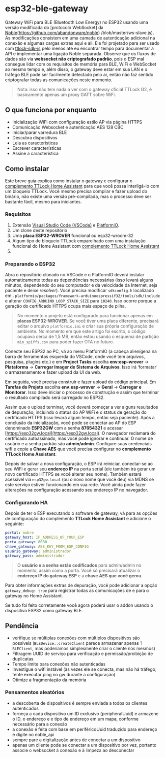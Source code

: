 # esp32-ble-gateway
Gateway WiFi para BLE (Bluetooth Low Energy) no ESP32 usando uma versão modificada do [protocolo WebSocket] da [Noble](https://github.com/abandonware/noble)(https://github.com/abandonware/noble) /blob/master/ws-slave.js). As modificações consistem em uma camada de autenticação adicional na conexão e algumas cargas extras aqui e ali. Ele foi projetado para ser usado com [ttlock-sdk-js](https://github.com/kind3r/ttlock-sdk-js) pelo menos até eu encontrar tempo para documentar a API e implementar uma ligação Noble separada. Observe que os fluxos de dados são via **websocket não criptografado padrão**, pois o ESP mal consegue lidar com os requisitos de memória para BLE, WiFi e WebSocket ao mesmo tempo e, além disso, o gateway deve estar em sua LAN e o tráfego BLE pode ser facilmente detectado pelo ar, então não faz sentido criptografar todas as comunicações neste momento.  

> Nota: isso não tem nada a ver com o gateway oficial TTLock G2, é basicamente apenas um proxy GATT sobre WiFi.


## O que funciona por enquanto
- Inicialização WiFi com configuração estilo AP via página HTTPS
- Comunicação Websocket e autenticação AES 128 CBC
- Iniciar/parar varredura BLE
- Descubra dispositivos
- Leia as características
- Escrever características
- Assine a característica

## Como instalar

Este breve guia explica como instalar o gateway e configurar o [complemento TTLock Home Assistant](https://github.com/kind3r/hass-addons) para que você possa interligá-lo com um bloqueio TTLock. Você mesmo precisa compilar e fazer upload do binário, não existe uma versão pré-compilada, mas o processo deve ser bastante fácil, mesmo para iniciantes.
### Requisitos

1. Extensão [Visual Studio Code (VSCode)](https://code.visualstudio.com/) e [PlatformIO](https://platformio.org/).
2. Um clone deste repositório
3. Uma **placa ESP32-WROVER** funcional ou esp32-wroom-32
4. Algum tipo de bloqueio TTLock emparelhado com uma instalação funcional do Home Assistant com [complemento TTLock Home Assistant](https://github.com/fernac03/hass-addons)
5. 
### Preparando o ESP32

Abra o repositório clonado no VSCode e o PlatformIO deverá instalar automaticamente todas as dependências necessárias (isso levará alguns minutos, dependendo do seu computador e da velocidade da Internet, seja paciente e deixe *resolver*). Você precisa modificar `sdkconfig.h` localizado em `.platformio/packages/framework-arduinoespressif32/tools/sdk/include` e alterar `CONFIG_ARDUINO_LOOP_STACK_SIZE` para `10240`. Isso ocorre porque a geração do certificado HTTPS ocupa mais espaço de pilha.

> No momento o projeto está configurado para funcionar apenas em **placas ESP32-WROVER**. Se você tiver uma placa diferente, precisará editar o arquivo `platformio.ini` e criar sua própria configuração de ambiente. No momento em que este artigo foi escrito, o código ocupava cerca de 1,5 MB, então estou usando o esquema de partição `min_spiffs.csv` para poder fazer OTA no futuro.

Conecte seu ESP32 ao PC, vá ao menu PlatformIO (a cabeça alienígena na barra de ferramentas esquerda do VSCode, onde você tem arquivos, pesquisa, plugins etc.) e em **Project Tasks** escolha **env:esp-wrover** -> **Plataforma** -> **Carregar Imager do Sistema de Arquivos**. Isso irá ‘formatar’ o armazenamento e fazer upload da UI da web.

Em seguida, você precisa construir e fazer upload do código principal. Em **Tarefas do Projeto** escolha **env:esp-wrover** -> **Geral** -> **Carregar e Monitorar**. Isso deve iniciar o processo de construção e assim que terminar o resultado compilado será carregado no ESP32.

Assim que o upload terminar, você deverá começar a ver alguns resultados de depuração, incluindo o status do AP WiFi e o status de geração do certificado HTTPS (isso levará algum tempo, então seja paciente). Após a conclusão da inicialização, você pode se conectar ao AP do ESP denominado **ESP32GW** com a senha **87654321** e acessar [https://esp32gw.local](https://esp32gw.local). O navegador reclamará do certificado autoassinado, mas você pode ignorar e continuar. O nome de usuário e a senha padrão são **admin/admin**. Configure suas credenciais wifi e copie a **Chave AES** que você precisa configurar no **complemento TTLock Home Assistant**.

Depois de salvar a nova configuração, o ESP irá reiniciar, conectar-se ao seu WiFi e gerar seu **endereço IP** na porta serial (ele também irá gerar um novo certificado HTTPS se você alterar seu nome). Também estará acessível via `esp32gw.local` (ou o novo nome que você deu) via MDNS se este serviço estiver funcionando em sua rede. Você ainda pode fazer alterações na configuração acessando seu endereço IP no navegador.

### Configurando HA

Depois de ter o ESP executando o software de gateway, vá para as opções de configuração do complemento **TTLock Home Assistant** e adicione o seguinte:

```yaml
portal: nobre
gateway_host: IP_ADDRESS_OF_YOUR_ESP
porta_gateway: 8080
chave_gateway: AES_KEY_FROM_ESP_CONFIG
usuário_gateway: administrador
gateway_pass: administrador
```

> O **usuário e a senha estão codificados** para admin/admin no momento, assim como a porta. Você só precisará atualizar o **endereço IP do gateway ESP** e a **chave AES que você gerou**.

Para obter informações extras de depuração, você pode adicionar a opção `gateway_debug: true` para registrar todas as comunicações de e para o gateway no Home Assistant.

Se tudo foi feito corretamente você agora poderá usar o addon usando o dispositivo ESP32 como gateway BLE.

## Pendência

- verifique se múltiplas conexões com múltiplos dispositivos são possíveis (`BLEDevice::createClient` parece armazenar apenas 1 `BLEClient`, mas poderíamos simplesmente criar o cliente nós mesmos)
- Filtragem UUID de serviço para verificação e permissão/proibição de duplicatas
- Tempo limite para conexões não autenticadas
- Investigue o wifi instável (às vezes ele se conecta, mas não há tráfego; tente executar ping no gw durante a configuração)
- Otimize a fragmentação da memória

### Pensamentos aleatórios

- a descoberta de dispositivos é sempre enviada a todos os clientes autenticados
- forneça a cada dispositivo um ID exclusivo (peripheralUuid) e armazene o ID, o endereço e o tipo de endereço em um mapa, conforme necessário para a conexão
- a conexão é feita com base em periféricoUuid traduzido para endereço e digite no noble_api
- sempre pare a digitalização antes de conectar a um dispositivo
- apenas um cliente pode se conectar a um dispositivo por vez, portanto associe o websocket à conexão e à limpeza ao desconectar
